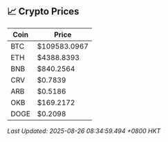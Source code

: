 ## 📈 Crypto Prices

| Coin | Price |
| ---- | ----- |
| BTC | $109583.0967 |
| ETH | $4388.8393 |
| BNB | $840.2564 |
| CRV | $0.7839 |
| ARB | $0.5186 |
| OKB | $169.2172 |
| DOGE | $0.2098 |

_Last Updated: 2025-08-26 08:34:59.494 +0800 HKT_